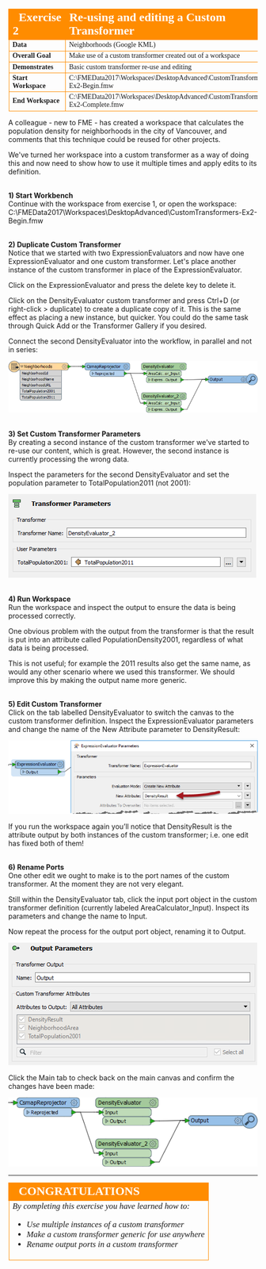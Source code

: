 <!--Exercise Section-->


<table style="border-spacing: 0px;border-collapse: collapse;font-family:serif">
<tr>
<td style="vertical-align:middle;background-color:darkorange;border: 2px solid darkorange">
<i class="fa fa-cogs fa-lg fa-pull-left fa-fw" style="color:white;padding-right: 12px;vertical-align:text-top"></i>
<span style="color:white;font-size:x-large;font-weight: bold">Exercise 2</span>
</td>
<td style="border: 2px solid darkorange;background-color:darkorange;color:white">
<span style="color:white;font-size:x-large;font-weight: bold">Re-using and editing a Custom Transformer</span>
</td>
</tr>

<tr>
<td style="border: 1px solid darkorange; font-weight: bold">Data</td>
<td style="border: 1px solid darkorange">Neighborhoods (Google KML)</td>
</tr>

<tr>
<td style="border: 1px solid darkorange; font-weight: bold">Overall Goal</td>
<td style="border: 1px solid darkorange">Make use of a custom transformer created out of a workspace</td>
</tr>

<tr>
<td style="border: 1px solid darkorange; font-weight: bold">Demonstrates</td>
<td style="border: 1px solid darkorange">Basic custom transformer re-use and editing</td>
</tr>

<tr>
<td style="border: 1px solid darkorange; font-weight: bold">Start Workspace</td>
<td style="border: 1px solid darkorange">C:\FMEData2017\Workspaces\DesktopAdvanced\CustomTransformers-Ex2-Begin.fmw</td>
</tr>

<tr>
<td style="border: 1px solid darkorange; font-weight: bold">End Workspace</td>
<td style="border: 1px solid darkorange">C:\FMEData2017\Workspaces\DesktopAdvanced\CustomTransformers-Ex2-Complete.fmw</td>
</tr>

</table>

A colleague - new to FME - has created a workspace that calculates the population density for neighborhoods in the city of Vancouver, and comments that this technique could be reused for other projects.

We've turned her workspace into a custom transformer as a way of doing this and now need to show how to use it multiple times and apply edits to its definition.


<br>**1) Start Workbench**
<br>Continue with the workspace from exercise 1, or open the workspace: C:\FMEData2017\Workspaces\DesktopAdvanced\CustomTransformers-Ex2-Begin.fmw


<br>**2) Duplicate Custom Transformer**
<br>Notice that we started with two ExpressionEvaluators and now have one ExpressionEvaluator and one custom transformer. Let's place another instance of the custom transformer in place of the ExpressionEvaluator.

Click on the ExpressionEvaluator and press the delete key to delete it.

Click on the DensityEvaluator custom transformer and press Ctrl+D (or right-click &gt; duplicate) to create a duplicate copy of it. This is the same effect as placing a new instance, but quicker. You could do the same task through Quick Add or the Transformer Gallery if you desired.

Connect the second DensityEvaluator into the workflow, in parallel and not in series:

![](./Images/Img3.204.Ex2.CTOnCanvasReused.png)


<br>**3) Set Custom Transformer Parameters**
<br>By creating a second instance of the custom transformer we've started to re-use our content, which is great. However, the second instance is currently processing the wrong data.

Inspect the parameters for the second DensityEvaluator and set the population parameter to TotalPopulation2011 (not 2001):

![](./Images/Img3.205.Ex2.CTReusedEditParameter.png)


<br>**4) Run Workspace**
<br>Run the workspace and inspect the output to ensure the data is being processed correctly.

One obvious problem with the output from the transformer is that the result is put into an attribute called PopulationDensity2001, regardless of what data is being processed. 

This is not useful; for example the 2011 results also get the same name, as would any other scenario where we used this transformer. We should improve this by making the output name more generic.


<br>**5) Edit Custom Transformer**
<br>Click on the tab labelled DensityEvaluator to switch the canvas to the custom transformer definition. Inspect the ExpressionEvaluator parameters and change the name of the New Attribute parameter to DensityResult:

![](./Images/Img3.206.Ex2.CTEditExpressionEvalParameter.png)

If you run the workspace again you’ll notice that DensityResult is the attribute output by both instances of the custom transformer; i.e. one edit has fixed both of them!


<br>**6) Rename Ports**
<br>One other edit we ought to make is to the port names of the custom transformer. At the moment they are not very elegant.

Still within the DensityEvaluator tab, click the input port object in the custom transformer definition (currently labeled AreaCalculator_Input). Inspect its parameters and change the name to Input.

Now repeat the process for the output port object, renaming it to Output.

![](./Images/Img3.207.Ex2.CTRenamingPorts.png)

Click the Main tab to check back on the main canvas and confirm the changes have been made:

![](./Images/Img3.208.Ex2.CTRenamedPorts.png)

---

<!--Exercise Congratulations Section--> 

<table style="border-spacing: 0px">
<tr>
<td style="vertical-align:middle;background-color:darkorange;border: 2px solid darkorange">
<i class="fa fa-thumbs-o-up fa-lg fa-pull-left fa-fw" style="color:white;padding-right: 12px;vertical-align:text-top"></i>
<span style="color:white;font-size:x-large;font-weight: bold;font-family:serif">CONGRATULATIONS</span>
</td>
</tr>

<tr>
<td style="border: 1px solid darkorange">
<span style="font-family:serif; font-style:italic; font-size:larger">
By completing this exercise you have learned how to:
<ul><li>Use multiple instances of a custom transformer</li>
<li>Make a custom transformer generic for use anywhere</li>
<li>Rename output ports in a custom transformer</li></ul>
</span>
</td>
</tr>
</table>
